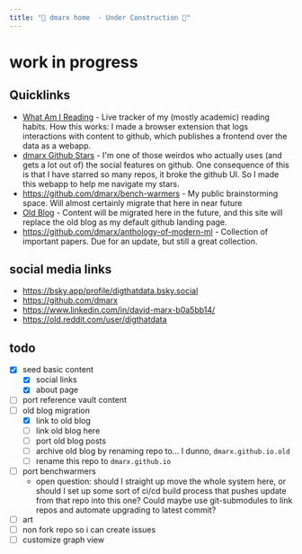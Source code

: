 ```yaml
---
title: "🚧 dmarx home  - Under Construction 🚧"
---
```


# work in progress

## Quicklinks

* [What Am I Reading](https://dmarx.github.io/papers-feed/) - Live tracker of my (mostly academic) reading habits. How this works: I made a browser extension that logs interactions with content to github, which publishes a frontend over the data as a webapp.
* [dmarx Github Stars](https://dmarx.github.io/stars/) - I'm one of those weirdos who actually uses (and gets a lot out of) the social features on github. One consequence of this is that I have starred so many repos, it broke the github UI. So I made this webapp to help me navigate my stars.
* https://github.com/dmarx/bench-warmers - My public brainstorming space. Will almost certainly migrate that here in near future
* [Old Blog](https://dmarx.github.io/posts/) - Content will be migrated here in the future, and this site will replace the old blog as my default github landing page.
* https://github.com/dmarx/anthology-of-modern-ml - Collection of important papers. Due for an update, but still a great collection.

## social media links

* https://bsky.app/profile/digthatdata.bsky.social
* https://github.com/dmarx
* https://www.linkedin.com/in/david-marx-b0a5bb14/
* https://old.reddit.com/user/digthatdata
  
## todo

- [x] seed basic content
  - [x] social links
  - [x] about page
- [ ] port reference vault content
- [ ] old blog migration
  - [x] link to old blog
  - [ ] link old blog here
  - [ ] port old blog posts
  - [ ] archive old blog by renaming repo to... I dunno,  `dmarx.github.io.old`
  - [ ] rename this repo to `dmarx.github.io`
- [ ] port benchwarmers
  - open question: should I straight up move the whole system here, or should I set up some sort of ci/cd build process that pushes update from that repo into this one? Could maybe use git-submodules to link repos and automate upgrading to latest commit?
- [ ] art
- [ ] non fork repo so i can create issues
- [ ] customize graph view
